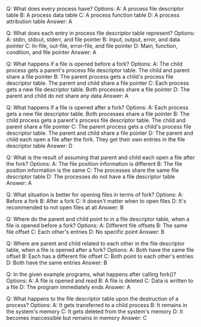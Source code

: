 Q: What does every process have?
Options: 
A: A process file descriptor table
B: A process data table
C: A process function table
D: A process attribution table
Answer: A

Q: What does each entry in process file descriptor table represent?
Options:
A: stdin, stdout, stderr, and file pointer
B: Input, output, error, and data pointer
C: In-file, out-file, error-file, and file pointer
D: Main, function, condition, and file pointer
Answer: A

Q: What happens if a file is opened before a fork?
Options:
A: The child process gets a parent's process file descriptor table. The child and parent share a file pointer
B: The parent process gets a child's process file descriptor table. The parent and child share a file pointer
C: Each process gets a new file descriptor table. Both processes share a file pointer
D: The parent and child do not share any data
Answer: A

Q: What happens if a file is opened after a fork?
Options:
A: Each process gets a new file descriptor table. Both processes share a file pointer
B: The child process gets a parent's process file descriptor table. The child and parent share a file pointer
C: The parent process gets a child's process file descriptor table. The parent and child share a file pointer
D: The parent and child each open a file after the fork. They get their own entries in the file descriptor table
Answer: D

Q: What is the result of assuming that parent and child each open a file after the fork?
Options:
A: The file position information is different
B: The file position information is the same
C: The processes share the same file descriptor table
D: The processes do not have a file descriptor table
Answer: A

Q: What situation is better for opening files in terms of fork?
Options:
A: Before a fork
B: After a fork
C: It doesn't matter when to open files
D: It's recommended to not open files at all
Answer: B

Q: Where do the parent and child point to in a file descriptor table, when a file is opened before a fork?
Options:
A: Different file offsets
B: The same file offset
C: Each other's entries
D: No specific point
Answer: B

Q: Where are parent and child related to each other in the file descriptor table, when a file is opened after a fork?
Options:
A: Both have the same file offset
B: Each has a different file offset 
C: Both point to each other's entries
D: Both have the same entries
Answer: B

Q: In the given example programs, what happens after calling fork()?
Options:
A: A file is opened and read
B: A file is deleted
C: Data is written to a file
D: The program immediately ends
Answer: A

Q: What happens to the file descriptor table upon the destruction of a process?
Options:
A: It gets transferred to a child process
B: It remains in the system's memory
C: It gets deleted from the system's memory
D: It becomes inaccessible but remains in memory
Answer: C